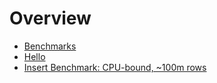 # Overview

* [Benchmarks](database-benchmarks.md)
* [Hello](hello.html)
* [Insert Benchmark: CPU-bound, ~100m rows](20_07_01_ibench_cpu/all.html)

